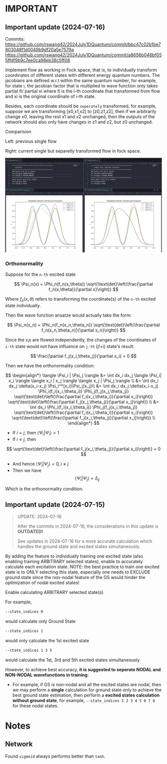 # IMPORTANT


## Important update (2024-07-16)

Commits:
https://github.com/rswang42/2024July1DQuantum/commit/bbc47c02b1be7803048f1d0049b9df20a5e7579a
https://github.com/rswang42/2024July1DQuantum/commit/a8656b046bf055ffdf9b9c7ee0ca98eb38c5ff08

Implement flow as working in Fock space, that is, to individually transform coordinates of different states with different energy quantum numbers. The jacobians are defined w.r.t within the same quantum number, for example, for state i, the jacobian factor that is multiplied to wave function only takes partial fi/ partial xi where fi is the i-th coordinate that transformed from flow and xi is the original coordinate of i-th state.

Besides, each coordinate should be `seperately` transformed, for example, suppose
we are transforming [x0,x1,x2] to [z0,z1,z2], then if we arbitrarily change x0,
leaving the rest x1 and x2 unchanged, then the outputs of the network should
also only have changes in z1 and z2, but z0 unchanged.


Comparision

Left: previous single flow

Right: current single but separetly transformed flow in fock space.

![compare](./assets/Screenshot%202024-07-16%20223324.png)


### Orthonormality

Suppose for the `n-th` excited state 

$$
\Psi_n(x) = \Phi_n(f_n(x,\theta)) \sqrt{\text{det}\left(\frac{\partial f_n(x,\theta)}{\partial x}\right)}
$$

Where $f_n(x,\theta)$ refers to transforming the coordinate(s) of
the `n-th` excited state individually.

Then the wave function ansatze would actually take the form:

$$
\Psi_n(x_n) = \Phi_n(f_n(x_n,\theta_n)) \sqrt{\text{det}\left(\frac{\partial f_n(x_n,\theta_n)}{\partial x_n}\right)}
$$

Since the $x_i$s are flowed independently, the changes of the coordinates
of `i-th` state would not have influence on `j-th` (j!=i) state's result:

$$
\frac{\partial f_j(x_i,\theta_j)}{\partial x_i} = 0
$$

Then we have the orthonormality condition:

$$
\begin{align*}
    \langle \Psi_i | \Psi_j \rangle &= \int dx_i dx_j \langle
            \Psi_i| x_i \rangle \langle x_i | x_j \rangle
            \langle x_j | \Psi_j \rangle \\
            &= \int dx_i dx_j \delta(x_i-x_j) \Psi_i^*(x_i)\Psi_j(x_j)\\
            &= \int dx_i dx_j \delta(x_i-x_j) 
                \Phi_i(f_i(x_i,\theta_i)) \Phi_j(f_j(x_j,\theta_j))
                \sqrt{\text{det}\left(\frac{\partial f_i(x_i,\theta_i)}{\partial x_i}\right)}
                \sqrt{\text{det}\left(\frac{\partial f_j(x_j,\theta_j)}{\partial x_j}\right)} \\
            &= \int dx_i 
                \Phi_i(f_i(x_i,\theta_i)) \Phi_j(f_j(x_i,\theta_j))
                \sqrt{\text{det}\left(\frac{\partial f_i(x_i,\theta_i)}{\partial x_i}\right)}
                \sqrt{\text{det}\left(\frac{\partial f_j(x_i,\theta_j)}{\partial x_i}\right)} \\
\end{align*}
$$

- If $i=j$, then $\langle \Psi_i | \Psi_i \rangle = 1$
- If $i \neq j$, then

$$
                \sqrt{\text{det}\left(\frac{\partial f_j(x_i,\theta_j)}{\partial x_i}\right)}  = 0
$$

- And hence $\langle \Psi_i | \Psi_j \rangle = 0, i \neq j$
- Then we have
$$
\langle \Psi_i | \Psi_j \rangle = \delta_{ij}
$$

Which is the orthonormality condition.


## Important update (2024-07-15)

> UPDATE: 2024-07-16
>
> After the commits in 2024-07-16, the considerations in
> this update is **OUTDATED!**
>
> See updates in 2024-07-16 for a more accurate
> calculation which handles the ground state and excited states
> simultaneously.

By adding the feature to individually training one excited state (also enabling training ARBITRARY selected states), enable to accurately calculate each excitation state. NOTE: the best practice to train one excited state is to ONLY selecting this state, especially one needs to EXCLUDE ground state since the non-nodal feature of the GS would hinder the optimization of nodal excited states!

Enable calculating ARBITRARY selected state(s)

For example,

```bash
--state_indices 0
```
 
would calculate only Ground State

```bash
--state_indices 1
```

would only calculate the 1st excited state

```bash
--state_indices 1 3 5
```

would calculate the 1st, 3rd and 5th excited states simultaneously.

However, to achieve best accuracy, **it is suggested to seperate NODAL and NON-NODAL
wavefunctions in training**: 

- For example, if GS is non-nodal and all the excited states are nodal, then we
may perform a **single** calculation for ground state only to achieve the
best ground state estimation, then perform a **excited states calculation without
ground state**, for example, `--state_indices 1 2 3 4 5 6 7 8` for these nodal states.


# Notes

## Network

Found `sigmoid` always performs better than `tanh`.